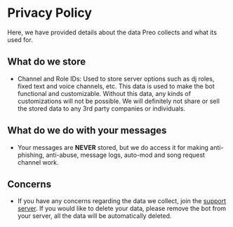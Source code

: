 # Privacy Policy
Here, we have provided details about the data Preo collects and what its used for.

## What do we store
- Channel and Role IDs: Used to store server options such as dj roles, fixed text and voice channels, etc. This data is used to make the bot functional and customizable. Without this data, any kinds of customizations will not be possible. We will definitely not share or sell the stored data to any 3rd party companies or individuals.

## What do we do with your messages
- Your messages are **NEVER** stored, but we do access it for making anti-phishing, anti-abuse, message logs, auto-mod and song request channel work.

## Concerns
- If you have any concerns regarding the data we collect, join the [support server](https://discord.gg/vFRrT48RKs). If you would like to delete your data, please remove the bot from your server, all the data will be automatically deleted.
